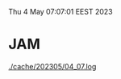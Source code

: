 Thu  4 May 07:07:01 EEST 2023
# JAM
<a href='./cache/202305/04_07.log'>./cache/202305/04_07.log</a>
